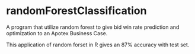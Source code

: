 # randomForestClassification
A program that utilize random forest to give bid win rate prediction and optimization to an Apotex Business Case.

This application of random forset in R gives an 87% accuracy with test set. 
